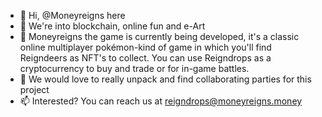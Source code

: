 - 👋 Hi, @Moneyreigns here
- 👀 We're into blockchain, online fun and e-Art
- 🌱 Moneyreigns the game is currently being developed, it's a classic online multiplayer pokémon-kind of game in which you'll find Reigndeers as NFT's to collect.
  You can use Reigndrops as a cryptocurrency to buy and trade or for in-game battles.
- 💞️ We would love to really unpack and find collaborating parties for this project
- 📫 Interested? You can reach us at reigndrops@moneyreigns.money

<!---
Moneyreigns/Moneyreigns is a ✨ special ✨ repository because its `README.md` (this file) appears on your GitHub profile.
You can click the Preview link to take a look at your changes.
--->
